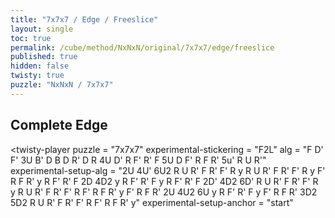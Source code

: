 ```yaml
---
title: "7x7x7 / Edge / Freeslice"
layout: single
toc: true
permalink: /cube/method/NxNxN/original/7x7x7/edge/freeslice
published: true
hidden: false
twisty: true
puzzle: "NxNxN / 7x7x7"
---
```

<span id="cube" puzzle="{{page.puzzle}}"></span>

<head>
  <base target="_blank">
</head>



## Complete Edge

<twisty-player
  puzzle                    = "7x7x7"
  experimental-stickering   = "F2L"
  alg                       = "F D' F' 3U B' D B D R' D R 4U D' R F' R' F 5U D F' R F R' 5u' R U R'"
  experimental-setup-alg    = "2U 4U' 6U2 R U R' F R' F' R y R U R' F R' F' R y F' R F R' y R F' R' F 2D 4D2 y R F' R' F y R F' R' F 2D' 4D2 6D' R U R' F R' F' R y R U R' F R' F' R F' R F R' y F' R F R' 2U 4U2 6U y R F' R' F y F' R F R' 3D2 5D2 R U R' F R' F' R F' R F R' y"
  experimental-setup-anchor = "start"
></twisty-player>
